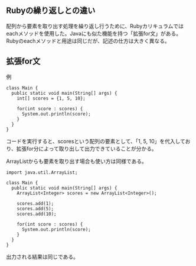 ## Rubyの繰り返しとの違い  
配列から要素を取り出す処理を繰り返し行うために、Rubyカリキュラムではeachメソッドを使用した。Javaにも似た機能を持つ「拡張for文」がある。Rubyのeachメソッドと用途は同じだが、記述の仕方は大きく異なる。  
## 拡張for文  
例  
```
class Main {
  public static void main(String[] args) {
    int[] scores = {1, 5, 10};

    for(int score : scores) {
      System.out.println(score);  
    }
  }
}
```
コードを実行すると、scoresという配列の要素として、「1, 5, 10」を代入しており、拡張for分によって取り出して出力できていることが分かる。  

ArrayListからも要素を取り出す場合も使い方は同様である。  
```
import java.util.ArrayList;

class Main {
  public static void main(String[] args) {
    ArrayList<Integer> scores = new ArrayList<Integer>();

    scores.add(1);
    scores.add(5);
    scores.add(10);

    for(int score : scores) {
      System.out.println(score);  
    }
  }
}
```
出力される結果は同じである。  

